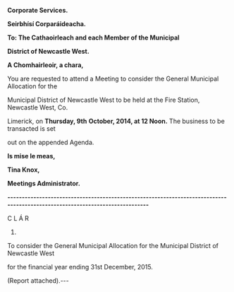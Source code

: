 **Corporate Services.**

**Seirbhísí Corparáideacha.**

**To: The Cathaoirleach and each Member of the Municipal**

**District of Newcastle West.**

**A Chomhairleoir, a chara,**

You are requested to attend a Meeting to consider the General Municipal Allocation for the

Municipal District of Newcastle West to be held at the Fire Station, Newcastle West, Co.

Limerick, on **Thursday, 9th** **October, 2014, at 12 Noon.** The business to be transacted is set

out on the appended Agenda.

**Is mise le meas,**

**Tina Knox,**

**Meetings Administrator.**

**-----------------------------------------------------------------------------------------------------------------------------**

C L Á R

1.

To consider the General Municipal Allocation for the Municipal District of Newcastle West

for the financial year ending 31st December, 2015.

(Report attached).---
